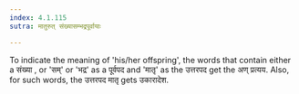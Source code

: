 ```yaml
---
index: 4.1.115
sutra: मातुरुत् संख्यासम्भद्रपूर्वायाः

---
```

To indicate the meaning of 'his/her offspring', the words that contain either a संख्या , or 'सम्' or 'भद्र' as a पूर्वपद and  'मातृ' as the उत्तरपद get the अण् प्रत्यय. Also, for such words, the उत्तरपद मातृ gets  उकारादेश.